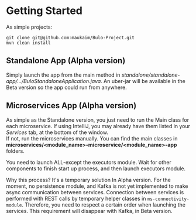 # Getting Started  
As simple projects: 
```shell
git clone git@github.com:maukaim/Bulo-Project.git
mvn clean install
```   

## Standalone App (Alpha version)

Simply launch the app from the main method in _standalone/standalone-app/.../BuloStandaloneApplication.java_. 
An uber-jar will be available in the Beta version so the app could run from anywhere.

## Microservices App (Alpha version) 

As simple as the Standalone version, you just need to run the Main class for each microservice.
If using IntelliJ, you may already have them listed in your *Services* tab, at the bottom of the window.  
If not, run the microservices manually. You can find the main classes in **microservices/<module_name>-microservice/<module_name>-app** folders.

You need to launch ALL-except the executors module. Wait for other components to finish start up process, and then launch executors module.

Why this process? It's a temporary solution In Alpha version. For the moment, no persistence module, and Kafka is not yet implemented to make async communication between services. 
Connection between services is performed with REST calls by temporary helper classes in ```ms-connectivity-module```. Therefore,
you need to respect a certain order when launching the services. This requirement will disappear with Kafka, in Beta version.
